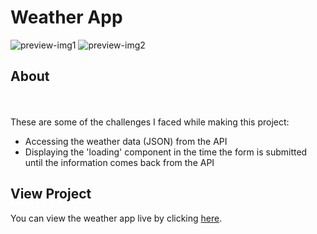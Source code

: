 # Weather App
![preview-img1](https://github.com/brajpatel/weather-app/blob/main/dist/images/preview-img1.jpg)
![preview-img2](https://github.com/brajpatel/weather-app/blob/main/dist/images/preview-img2.jpg)
## About

<br/><br/>
These are some of the challenges I faced while making this project:
- Accessing the weather data (JSON) from the API
- Displaying the 'loading' component in the time the form is submitted until the information comes back from the API
## View Project
You can view the weather app live by clicking [here](https://brajpatel.github.io/weather-app/).
